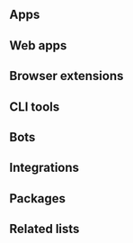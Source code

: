 ## Apps


## Web apps


## Browser extensions


## CLI tools


## Bots


## Integrations


## Packages


## Related lists

